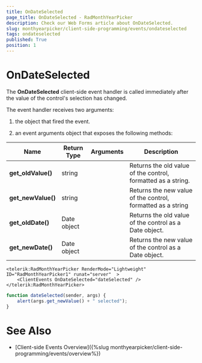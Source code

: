 ```yaml
---
title: OnDateSelected
page_title: OnDateSelected - RadMonthYearPicker
description: Check our Web Forms article about OnDateSelected.
slug: monthyearpicker/client-side-programming/events/ondateselected
tags: ondateselected
published: True
position: 1
---
```


# OnDateSelected




The **OnDateSelected** client-side event handler is called immediately after the value of the control's selection has changed.

The event handler receives two arguments:

1. the object that fired the event.

1. an event arguments object that exposes the following methods:

| Name | Return Type | Arguments | Description |
| ------ | ------ | ------ | ------ |
| **get_oldValue()** |string||Returns the old value of the control, formatted as a string.|
| **get_newValue()** |string||Returns the new value of the control, formatted as a string|
| **get_oldDate()** |Date object||Returns the old value of the control as a Date object.|
| **get_newDate()** |Date object||Returns the new value of the control as a Date object.|


````ASPNET
<telerik:RadMonthYearPicker RenderMode="Lightweight" ID="RadMonthYearPicker1" runat="server"  >
    <ClientEvents OnDateSelected="dateSelected" />
</telerik:RadMonthYearPicker>	
````
````JavaScript
function dateSelected(sender, args) {
    alert(args.get_newValue() + " selected");
}
````


# See Also

 * [Client-side Events Overview]({%slug monthyearpicker/client-side-programming/events/overview%})
 
 
